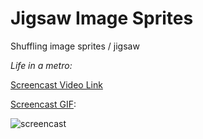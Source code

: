 # Jigsaw Image Sprites

Shuffling image sprites / jigsaw



_Life in a metro:_

[Screencast Video Link](http://recordit.co/vJ3NLL02QT)

[Screencast GIF](http://g.recordit.co/vJ3NLL02QT.gif):



![screencast](http://g.recordit.co/vJ3NLL02QT.gif)